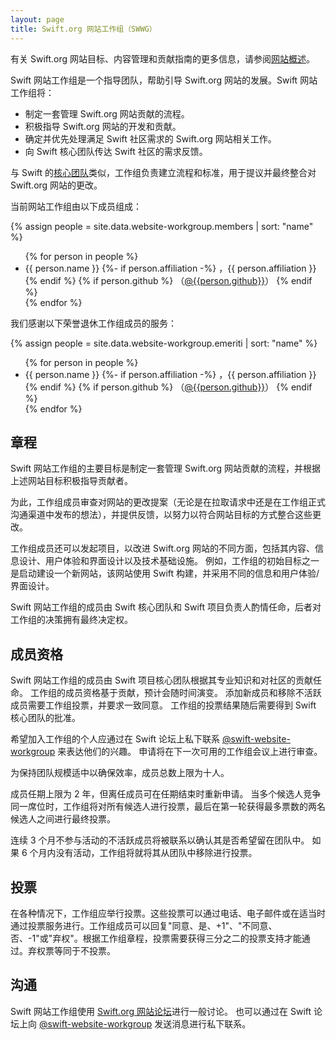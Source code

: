 ```yaml
---
layout: page
title: Swift.org 网站工作组（SWWG）
---
```


有关 Swift.org 网站目标、内容管理和贡献指南的更多信息，请参阅[网站概述](/website)。

Swift 网站工作组是一个指导团队，帮助引导 Swift.org 网站的发展。Swift 网站工作组将：

* 制定一套管理 Swift.org 网站贡献的流程。
* 积极指导 Swift.org 网站的开发和贡献。
* 确定并优先处理满足 Swift 社区需求的 Swift.org 网站相关工作。
* 向 Swift 核心团队传达 Swift 社区的需求反馈。

与 Swift 的[核心团队](/community#core-team)类似，工作组负责建立流程和标准，用于提议并最终整合对 Swift.org 网站的更改。

当前网站工作组由以下成员组成：

{% assign people = site.data.website-workgroup.members | sort: "name" %}
<ul>
{% for person in people %}
<li>{{ person.name }}
{%- if person.affiliation -%}
  ，{{ person.affiliation }}
{% endif %}
{% if person.github %}
  （<a href="https://github.com/{{person.github}}">@{{person.github}}</a>）
{% endif %}
</li>
{% endfor %}
</ul>

我们感谢以下荣誉退休工作组成员的服务：

{% assign people = site.data.website-workgroup.emeriti | sort: "name" %}
<ul>
{% for person in people %}
<li>{{ person.name }}
{%- if person.affiliation -%}
  ，{{ person.affiliation }}
{% endif %}
{% if person.github %}
  （<a href="https://github.com/{{person.github}}">@{{person.github}}</a>）
{% endif %}
</li>
{% endfor %}
</ul>

## 章程

Swift 网站工作组的主要目标是制定一套管理 Swift.org 网站贡献的流程，并根据上述网站目标积极指导贡献者。

为此，工作组成员审查对网站的更改提案（无论是在拉取请求中还是在工作组正式沟通渠道中发布的想法），并提供反馈，以努力以符合网站目标的方式整合这些更改。

工作组成员还可以发起项目，以改进 Swift.org 网站的不同方面，包括其内容、信息设计、用户体验和界面设计以及技术基础设施。
例如，工作组的初始目标之一是启动建设一个新网站，该网站使用 Swift 构建，并采用不同的信息和用户体验/界面设计。

Swift 网站工作组的成员由 Swift 核心团队和 Swift 项目负责人酌情任命，后者对工作组的决策拥有最终决定权。

## 成员资格

Swift 网站工作组的成员由 Swift 项目核心团队根据其专业知识和对社区的贡献任命。
工作组的成员资格基于贡献，预计会随时间演变。
添加新成员和移除不活跃成员需要工作组投票，并要求一致同意。
工作组的投票结果随后需要得到 Swift 核心团队的批准。

希望加入工作组的个人应通过在 Swift 论坛上私下联系 [@swift-website-workgroup](https://forums.swift.org/new-message?groupname=swift-website-workgroup) 来表达他们的兴趣。
申请将在下一次可用的工作组会议上进行审查。

为保持团队规模适中以确保效率，成员总数上限为十人。

成员任期上限为 2 年，但离任成员可在任期结束时重新申请。
当多个候选人竞争同一席位时，工作组将对所有候选人进行投票，最后在第一轮获得最多票数的两名候选人之间进行最终投票。

连续 3 个月不参与活动的不活跃成员将被联系以确认其是否希望留在团队中。
如果 6 个月内没有活动，工作组将就将其从团队中移除进行投票。

## 投票

在各种情况下，工作组应举行投票。这些投票可以通过电话、电子邮件或在适当时通过投票服务进行。工作组成员可以回复"同意、是、+1"、"不同意、否、-1"或"弃权"。根据工作组章程，投票需要获得三分之二的投票支持才能通过。弃权票等同于不投票。

## 沟通

Swift 网站工作组使用 [Swift.org 网站论坛](https://forums.swift.org/c/swift-website/)进行一般讨论。
也可以通过在 Swift 论坛上向 [@swift-website-workgroup](https://forums.swift.org/new-message?groupname=swift-website-workgroup) 发送消息进行私下联系。
